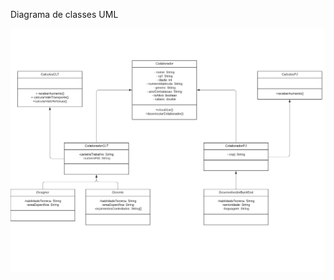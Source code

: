 Diagrama de classes UML 


<img src= "https://github.com/vieiravanderson/classe-abstrata/blob/master/vnw%20classes%20uml.png" alt="Diagrama de classes UML">

